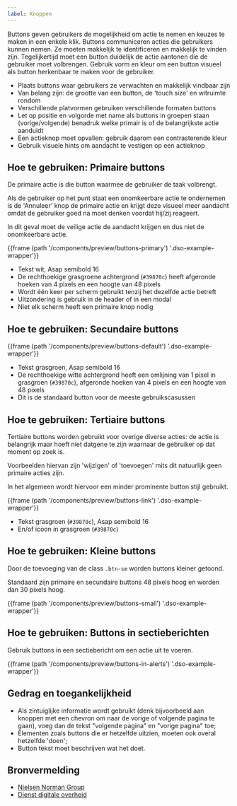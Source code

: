 ```yaml
---
label: Knoppen
---
```

Buttons geven gebruikers de mogelijkheid om actie te nemen en keuzes te maken in een enkele klik. Buttons communiceren acties die gebruikers kunnen nemen. Ze moeten makkelijk te identificeren en  makkelijk te vinden zijn. Tegelijkertijd moet een button duidelijk de actie aantonen die de gebruiker moet volbrengen. Gebruik vorm en kleur om een button visueel als button herkenbaar te maken voor de gebruiker.

- Plaats buttons waar gebruikers ze verwachten en makkelijk vindbaar zijn
- Van belang zijn: de grootte van een button, de 'touch size' en witruimte rondom
- Verschillende platvormen gebruiken verschillende formaten buttons
- Let op positie en volgorde met name als buttons in groepen staan (vorige/volgende) benadruk welke primair is of de belangrijkste actie aanduidt
- Een actieknop moet opvallen: gebruik daarom een contrasterende kleur
- Gebruik visuele hints om aandacht te vestigen op een actieknop

## Hoe te gebruiken: Primaire buttons

De primaire actie is die button waarmee de gebruiker de taak volbrengt.

Als de gebruiker op het punt staat een onomkeerbare actie te ondernemen is de 'Annuleer' knop de primaire actie en krijgt deze visueel meer aandacht omdat de gebruiker goed na moet denken voordat hij/zij reageert.

In dit geval moet de veilige actie de aandacht krijgen en dus niet de onomkeerbare actie.

{{frame (path '/components/preview/buttons-primary') '.dso-example-wrapper'}}

- Tekst wit, Asap semibold 16
- De rechthoekige grasgroene achtergrond (`#39870c`) heeft afgeronde hoeken van 4 pixels en een hoogte van 48 pixels
- Wordt één keer per scherm gebruikt tenzij het dezelfde actie betreft
- Uitzondering is gebruik in de header of in een modal
- Niet elk scherm heeft een primaire knop nodig

## Hoe te gebruiken: Secundaire buttons

{{frame (path '/components/preview/buttons-default') '.dso-example-wrapper'}}

- Tekst grasgroen, Asap semibold 16
- De rechthoekige witte achtergrond heeft een omlijning van 1 pixel in grasgroen  (`#39870c`), afgeronde hoeken van 4 pixels en een hoogte van 48 pixels
- Dit is de standaard button voor de meeste gebruikscasussen

## Hoe te gebruiken: Tertiaire buttons
Tertiaire buttons worden gebruikt voor overige diverse acties: de actie is belangrijk maar hoeft niet datgene te zijn waarnaar de gebruiker op dat moment op zoek is.

Voorbeelden hiervan zijn 'wijzigen' of 'toevoegen' mits dit natuurlijk geen primaire acties zijn.

In het algemeen wordt hiervoor een minder prominente button stijl gebruikt.

{{frame (path '/components/preview/buttons-link') '.dso-example-wrapper'}}

- Tekst grasgroen (`#39870c`), Asap semibold 16
- En/of icoon in grasgroen (`#39870c`)

## Hoe te gebruiken: Kleine buttons
Door de toevoeging van de class `.btn-sm` worden buttons kleiner getoond.

Standaard zijn primaire en secundaire buttons 48 pixels hoog en worden dan 30 pixels hoog.

{{frame (path '/components/preview/buttons-small') '.dso-example-wrapper'}}

## Hoe te gebruiken: Buttons in sectieberichten

Gebruik buttons in een sectiebericht om een actie uit te voeren.

{{frame (path '/components/preview/buttons-in-alerts') '.dso-example-wrapper'}}

## Gedrag en toegankelijkheid

- Als zintuiglijke informatie wordt gebruikt (denk bijvoorbeeld aan knoppen met een chevron om naar de vorige of volgende pagina te gaan), voeg dan de tekst "volgende pagina" en "vorige pagina" toe;
- Elementen zoals buttons die er hetzelfde uitzien, moeten ook overal hetzelfde 'doen';
- Button tekst moet beschrijven wat het doet.

## Bronvermelding
- [Nielsen Norman Group](https://www.nngroup.com/)
- [Dienst digitale overheid](https://www.digitoegankelijk.nl)